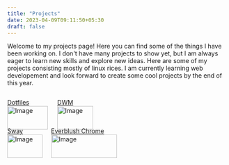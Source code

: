 ```yaml
---
title: "Projects"
date: 2023-04-09T09:11:50+05:30
draft: false
---
```


Welcome to my projects page! Here you can find some of the things I have been working on. I don't have many projects to show yet, but I am always eager to learn new skills and explore new ideas. Here are some of my projects consisting mostly of linux rices. I am currently learning web developement and look forward to create some cool projects by the end of this year.

<div class="container" style="display: flex; flex-direction: column">
<div class="top" style="display: flex">
<div class="one">

[Dotfiles](https://www.github.com/mortal22soul/dotfiles)
<img src="/mywebsite/images/nord_rice.webp" alt="Image" width=90%>

</div>
<div class="two">

[DWM](https://www.github.com/mortal22soul/suckless-tools)
<img src="/mywebsite/images/chadwm_eww.webp" alt="Image" width=90%>

</div>
</div>
<div class="bottom" style="display: flex">
<div class="three">

[Sway](https://www.github.com/mortal22soul/wayland-dotfiles)
<img src="/mywebsite/images/sway.webp" alt="Image" width=90%>

</div>
<div class="four">

[Everblush Chrome](https://www.github.com/everblush/chromium)
<img src="/mywebsite/images/everblush.webp" alt="Image" width=90%>

</div>
</div>
</div>
